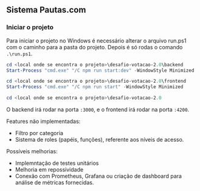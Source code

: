 ## Sistema Pautas.com

### Iniciar o projeto

Para iniciar o projeto no Windows é necessário alterar o arquivo run.ps1 com o caminho para a pasta do projeto. Depois é só rodas o comando `.\run.ps1`.
```powershell
cd <local onde se encontra o projeto>\desafio-votacao-2.0\backend
Start-Process "cmd.exe" "/C npm run start:dev" -WindowStyle Minimized

cd <local onde se encontra o projeto>\desafio-votacao-2.0\frontend
Start-Process "cmd.exe" "/C npm run start" -WindowStyle Minimized

cd <local onde se encontra o projeto>\desafio-votacao-2.0
```

O backend irá rodar na porta `:3000`, e o frontend irá rodar na porta `:4200`.

Features não implementadas:
+ Filtro por categoria
+ Sistema de roles (papéis, funções), referente aos níveis de acesso.

Possíveis melhorias:
+ Implemntação de testes unitários
+ Melhoria em repossividade
+ Conexão com Prometheus, Grafana ou criação de dashboard para análise de métricas fornecidas.